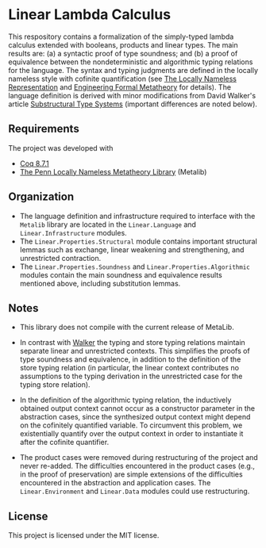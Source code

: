 # Linear Lambda Calculus

This respository contains a formalization of the simply-typed lambda calculus extended with booleans, products and linear types. The main results are: (a) a syntactic proof of type soundness; and (b) a proof of equivalence between the nondeterministic and algorithmic typing relations for the language. The syntax and typing judgments are defined in the locally nameless style with cofinite quantification (see [The Locally Nameless Representation][1] and [Engineering Formal Metatheory][2] for details). The language definition is derived with minor modifications from David Walker's article [Substructural Type Systems][5] (important differences are noted below).

## Requirements

The project was developed with

* [Coq 8.7.1][3]
* [The Penn Locally Nameless Metatheory Library][4] (Metalib)

## Organization

* The language definition and infrastructure required to interface with the `Metalib` library are located in the `Linear.Language` and `Linear.Infrastructure` modules.
* The `Linear.Properties.Structural` module contains important structural lemmas such as exchange, linear weakening and strengthening, and unrestricted contraction.
* The `Linear.Properties.Soundness` and `Linear.Properties.Algorithmic` modules contain the main soundness and equivalence results mentioned above, including substitution lemmas.

## Notes

* This library does not compile with the current release of MetaLib.

* In contrast with [Walker][5] the typing and store typing relations maintain separate linear and unrestricted contexts. This simplifies the proofs of type soundness and equivalence, in addition to the definition of the store typing relation (in particular, the linear context contributes no assumptions to the typing derivation in the unrestricted case for the typing store relation).

* In the definition of the algorithmic typing relation, the inductively obtained output context cannot occur as a constructor parameter in the abstraction cases, since the synthesized output context might depend on the cofinitely quantified variable. To circumvent this problem, we existentially quantify over the output context in order to instantiate it after the cofinite quantifier.

* The product cases were removed during  restructuring of the project and never re-added. The difficulties encountered in the product cases (e.g., in the proof of preservation) are simple extensions of the difficulties encountered in the abstraction and application cases. The `Linear.Environment` and `Linear.Data` modules could use restructuring.

## License

This project is licensed under the MIT license.

[1]: http://www.chargueraud.org/softs/ln/
[2]: https://www.cis.upenn.edu/~bcpierce/papers/binders.pdf
[3]: https://coq.inria.fr
[4]: https://github.com/plclub/metalib
[5]: http://mitp-content-server.mit.edu:18180/books/content/sectbyfn?collid=books_pres_0&id=1104&fn=9780262162289_sch_0001.pdf
